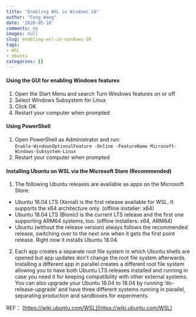 ```yaml
---
title: "Enabling WSL in Windows 10"
author: "Feng Wang"
date: '2020-05-10'
comments: no
images: null
slug: enabling-wsl-in-windows-10
tags:
- WSL
- Ubuntu
categories: []
---
```


#### Using the GUI for enabling Windows features

1. Open the Start Menu and search Turn Windows features on or off 
2. Select Windows Subsystem for Linux 
3. Click OK 
4. Restart your computer when prompted

#### Using PowerShell

1. Open PowerShell as Administrator and run:  
    `Enable-WindowsOptionalFeature -Online -FeatureName Microsoft-Windows-Subsystem-Linux`
2. Restart your computer when prompted 

#### Installing Ubuntu on WSL via the Microsoft Store (Recommended)

1. The following Ubuntu releases are available as apps on the Microsoft Store: 

- Ubuntu 16.04 LTS (Xenial) is the first release available for WSL. It supports the x64 architecture only. (offline installer: x64) 
- Ubuntu 18.04 LTS (Bionic) is the current LTS release and the first one supporting ARM64 systems, too. (offline installers: x64, ARM64) 
- Ubuntu (without the release version) always follows the recommended release, switching over to the next one when it gets the first point release. Right now it installs Ubuntu 18.04. 

2. Each app creates a separate root file system in which Ubuntu shells are opened but app updates don’t change the root file system afterwards. Installing a different app in parallel creates a different root file system allowing you to have both Ubuntu LTS releases installed and running in case you need it for keeping compatibility with other external systems. You can also upgrade your Ubuntu 16.04 to 18.04 by running ‘do-release-upgrade’ and have three different systems running in parallel, separating production and sandboxes for experiments. 

REF： [https://wiki.ubuntu.com/WSL](https://wiki.ubuntu.com/WSL) 